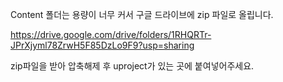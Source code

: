 Content 폴더는 용량이 너무 커서 구글 드라이브에 zip 파일로 올립니다.

https://drive.google.com/drive/folders/1RHQRTr-JPrXjyml78ZrwH5F85DzLo9F9?usp=sharing

zip파일을 받아 압축해제 후 uproject가 있는 곳에 붙여넣어주세요.
